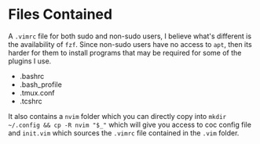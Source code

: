 # Files Contained
A `.vimrc` file for both sudo and non-sudo users, I believe what's different is the availability of `fzf`. Since non-sudo users have no access to `apt`, then its harder for them to install programs that may be required for some of the plugins I use.

- .bashrc
- .bash_profile
- .tmux.conf
- .tcshrc

It also contains a `nvim` folder which you can directly copy into `mkdir ~/.config && cp -R nvim "$_"` which will give you access to coc config file and `init.vim` which sources the `.vimrc` file contained in the `.vim` folder.
